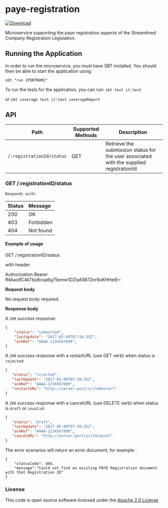 # paye-registration

[ ![Download](https://api.bintray.com/packages/hmrc/releases/paye-registration/images/download.svg) ](https://bintray.com/hmrc/releases/paye-registration/_latestVersion)

Microservice supporting the paye registration aspects of the Streamlined Company Registration Legislation.

## Running the Application

In order to run the microservice, you must have SBT installed. You should then be able to start the application using: 

```sbt "run {PORTNUM}"```

To run the tests for the application, you can run: ```sbt test it:test``` 


or ```sbt coverage test it:test coverageReport```

## API

| Path                         | Supported Methods |                                    Description                                          |
| -----------------------------| ------------------| --------------------------------------------------------------------------------------- |
|```/:registrationId/status``` |        GET        | Retrieve the submission status for the user associated with the supplied registrationId |

### GET /:registrationID/status

    Responds with:


| Status        | Message       |
|:--------------|:--------------|
| 200           | OK            |
| 403           | Forbidden     |
| 404           | Not found     |


#### Example of usage

GET /:registrationID/status

with header:

Authorization Bearer fNAao9C4kTby8cqa6g75emw1DZIyA5B72nr9oKHHetE=

**Request body**

No request body required.

**Response body**

A ```200``` success response:

```json
{
    "status": "submitted",
    "lastUpdate": "2017-05-09T07:58:35Z",
    "ackRef": "AAAA-1234567890",
}
```

A ```200``` success response with a restartURL (use GET verb) when status is ```rejected```:

```json
{
   "status": "rejected",
   "lastUpdate": "2017-05-09T07:58:35Z",
   "ackRef": "AAAA-1234567890",
   "restartURL": "http://server:port/uriToRestart"
}
```

A ```200``` success response with a cancelURL (use DELETE verb) when status is ```draft``` or ```invalid```:

```json
{
   "status": "draft",
   "lastUpdate": "2017-05-09T07:58:35Z",
   "ackRef": "AAAA-1234567890",
   "cancelURL": "http://server:port/uriToCancel"
}
```

The error scenarios will return an error document, for example :
```
{
    "statusCode": 404,
    "message":"Could not find an existing PAYE Registration document with that Registration ID"
}
```

### License

This code is open source software licensed under the [Apache 2.0 License]("http://www.apache.org/licenses/LICENSE-2.0.html")